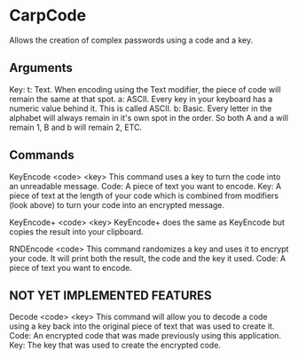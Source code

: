 # CarpCode
Allows the creation of complex passwords using a code and a key.

Arguments
-
Key:
t: Text. When encoding using the Text modifier, the piece of code will remain the same at that spot.
a: ASCII. Every key in your keyboard has a numeric value behind it. This is called ASCII.
b: Basic. Every letter in the alphabet will always remain in it's own spot in the order. So both A and a will remain 1, B and b will remain 2, ETC.

Commands
-
KeyEncode \<code\> \<key\>
This command uses a key to turn the code into an unreadable message.
Code: A piece of text you want to encode.
Key: A piece of text at the length of your code which is combined from modifiers (look above) to turn your code into an encrypted message.

KeyEncode+ \<code\> \<key\>
KeyEncode+ does the same as KeyEncode but copies the result into your clipboard.

RNDEncode \<code\>
This command randomizes a key and uses it to encrypt your code. It will print both the result, the code and the key it used.
Code: A piece of text you want to encode.

NOT YET IMPLEMENTED FEATURES
-
Decode \<code\> \<key\>
This command will allow you to decode a code using a key back into the original piece of text that was used to create it.
Code: An encrypted code that was made previously using this application.
Key: The key that was used to create the encrypted code.
